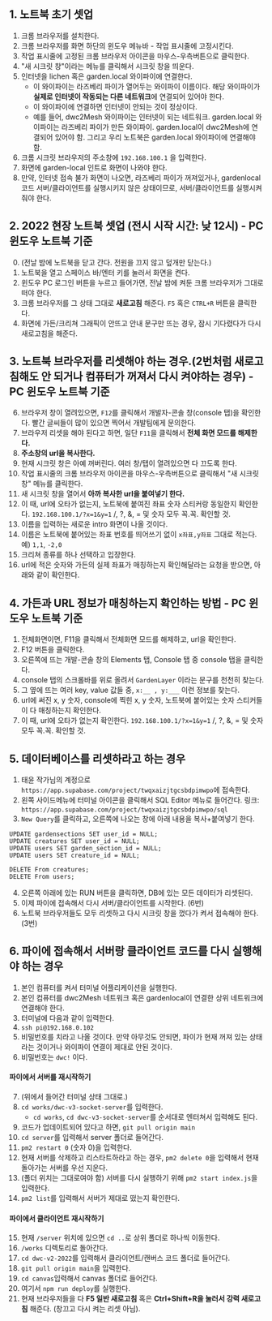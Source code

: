 ## 1. 노트북 초기 셋업
1. 크롬 브라우저를 설치한다. 
2. 크롬 브라우저를 화면 하단의 윈도우 메뉴바 - 작업 표시줄에 고정시킨다. 
4. 작업 표시줄에 고정된 크롬 브라우저 아이콘을 마우스-우측버튼으로 클릭한다. 
5. "새 시크릿 창"이라는 메뉴를 클릭해서 시크릿 창을 띄운다. 
6. 인터넷을 lichen 혹은 garden.local 와이파이에 연결한다. 
    - 이 와이파이는 라즈베리 파이가 열어두는 와이파이 이름이다. 해당 와이파이가 **실제로 인터넷이 작동되는 다른 네트워크**에 연결되어 있어야 한다.
    - 이 와이파이에 연결하면 인터넷이 안되는 것이 정상이다.
    - 예를 들어, dwc2Mesh 와이파이는 인터넷이 되는 네트워크. garden.local 와이파이는 라즈베리 파이가 만든 와이파이. garden.local이 dwc2Mesh에 연결되어 있어야 함. 그리고 우리 노트북은 garden.local 와이파이에 연결해야 함.
7. 크롬 시크릿 브라우저의 주소창에 `192.168.100.1` 을 입력한다. 
8. 화면에 garden-local 인트로 화면이 나와야 한다. 
9. 만약, 인터넷 접속 불가 화면이 나오면, 라즈베리 파이가 꺼져있거나, gardenlocal 코드 서버/클라이언트를 실행시키지 않은 상태이므로, 서버/클라이언트를 실행시켜줘야 한다.

## 2. 2022 현장 노트북 셋업 (전시 시작 시간: 낮 12시) - PC 윈도우 노트북 기준
0. (전날 밤에 노트북을 닫고 간다. 전원을 끄지 않고 덮개만 닫는다.)
1. 노트북을 열고 스페이스 바/엔터 키를 눌러서 화면을 켠다.
2. 윈도우 PC 로그인 버튼을 누르고 들어가면, 전날 밤에 켜둔 크롬 브라우저가 그대로 떠야 한다. 
3. 크롬 브라우저를 그 상태 그대로 **새로고침** 해준다. `F5` 혹은 `CTRL+R` 버튼을 클릭한다.
4. 화면에 가든/크리쳐 그래픽이 안뜨고 안내 문구만 뜨는 경우, 잠시 기다렸다가 다시 새로고침을 해준다. 

## 3. 노트북 브라우저를 리셋해야 하는 경우.(2번처럼 새로고침해도 안 되거나 컴퓨터가 꺼져서 다시 켜야하는 경우) - PC 윈도우 노트북 기준
6. 브라우저 창이 열려있으면, `F12`를 클릭해서 개발자-콘솔 창(console 탭)을 확인한다. 빨간 글씨들이 많이 있으면 찍어서 개발팀에게 문의한다. 
7. 브라우저 리셋을 해야 된다고 하면, 일단 `F11`을 클릭해서 **전체 화면 모드를 해제한다.**
8. **주소창의 url을 복사한다.**
9. 현재 시크릿 창은 아예 꺼버린다. 여러 창/탭이 열려있으면 다 끄도록 한다. 
10. 작업 표시줄의 크롬 브라우저 아이콘을 마우스-우측버튼으로 클릭해서 "새 시크릿 창" 메뉴를 클릭한다.
11. 새 시크릿 창을 열어서 **아까 복사한 url을 붙여넣기 한다.**
12. 이 때, url에 오타가 없는지, 노트북에 붙여진 좌표 숫자 스티커랑 동일한지 확인한다. `192.168.100.1/?x=1&y=1` /, ?, &, = 및 숫자 모두 꼭.꼭. 확인할 것. 
13. 이름을 입력하는 새로운 intro 화면이 나올 것이다. 
14. 이름은 노트북에 붙어있는 좌표 번호를 띄어쓰기 없이 `x좌표,y좌표` 그대로 적는다. 예) `1,1`, `-2,0`
15. 크리쳐 종류를 하나 선택하고 입장한다.
16. url에 적은 숫자와 가든의 실제 좌표가 매칭하는지 확인해달라는 요청을 받으면, 아래와 같이 확인한다.

## 4. 가든과 URL 정보가 매칭하는지 확인하는 방법 - PC 윈도우 노트북 기준
1. 전체화면이면, F11을 클릭해서 전체화면 모드를 해제하고, url을 확인한다. 
2. F12 버튼을 클릭한다.
3. 오른쪽에 뜨는 개발-콘솔 창의 Elements 탭, Console 탭 중 console 탭을 클릭한다.
4. console 탭의 스크롤바를 위로 올려서 `GardenLayer` 이라는 문구를 천천히 찾는다.
5. 그 옆에 뜨는 여러 key, value 값들 중, `x:__ , y:___` 이런 정보를 찾는다.
6. url에 써진 x, y 숫자, console에 찍힌 x, y 숫자, 노트북에 붙어있는 숫자 스티커들이 다 매칭하는지 확인한다.
7. 이 때, url에 오타가 없는지 확인한다. `192.168.100.1/?x=1&y=1` /, ?, &, = 및 숫자 모두 꼭.꼭. 확인할 것. 

## 5. 데이터베이스를 리셋하라고 하는 경우
1. 태윤 작가님의 계정으로 `https://app.supabase.com/project/twqxaizjtgcsbdpimwpo`에 접속한다.
2. 왼쪽 사이드메뉴에 터미널 아이콘을 클릭해서 SQL Editor 메뉴로 들어간다. 링크: `https://app.supabase.com/project/twqxaizjtgcsbdpimwpo/sql`
3. `New Query`를 클릭하고, 오른쪽에 나오는 창에 아래 내용을 복사+붙여넣기 한다.
```
UPDATE gardensections SET user_id = NULL;
UPDATE creatures SET user_id = NULL;
UPDATE users SET garden_section_id = NULL;
UPDATE users SET creature_id = NULL;

DELETE From creatures;
DELETE From users;
```
4. 오른쪽 아래에 있는 RUN 버튼을 클릭하면, DB에 있는 모든 데이터가 리셋된다. 
5. 이제 파이에 접속해서 다시 서버/클라이언트를 시작한다. (6번)
6. 노트북 브라우저들도 모두 리셋하고 다시 시크릿 창을 껐다가 켜서 접속해야 한다. (3번)

## 6. 파이에 접속해서 서버랑 클라이언트 코드를 다시 실행해야 하는 경우
1. 본인 컴퓨터를 켜서 터미널 어플리케이션을 실행한다.
2. 본인 컴퓨터를 dwc2Mesh 네트워크 혹은 gardenlocal이 연결한 상위 네트워크에 연결해야 한다. 
3. 터미널에 다음과 같이 입력한다.
4. `ssh pi@192.168.0.102` 
5. 비밀번호를 치라고 나올 것이다. 만약 아무것도 안되면, 파이가 현재 꺼져 있는 상태라는 것이거나 와이파이 연결이 제대로 안된 것이다. 
6. 비밀번호는 `dwc!` 이다. 

#### 파이에서 서버를 재시작하기
7. (위에서 들어간 터미널 상태 그대로.)
8. `cd works/dwc-v3-socket-server`를 입력한다. 
    - `cd works`, `cd dwc-v3-socket-server`를 순서대로 엔터쳐서 입력해도 된다. 
9. 코드가 업데이트되어 있다고 하면, `git pull origin main`
10. `cd server`를 입력해서 server 폴더로 들어간다. 
11. `pm2 restart 0` (숫자 0)을 입력한다. 
12. 현재 서버를 삭제하고 리스타트하라고 하는 경우, `pm2 delete 0`을 입력해서 현재 돌아가는 서버를 우선 지운다. 
13. (폴더 위치는 그대로여야 함) 서버를 다시 실행하기 위해 `pm2 start index.js`을 입력한다. 
14. `pm2 list`를 입력해서 서버가 제대로 떴는지 확인한다. 

#### 파이에서 클라이언트 재시작하기
15. 현재 `/server` 위치에 있으면 `cd ..`로 상위 폴더로 하나씩 이동한다. 
16. `/works` 디렉토리로 돌아간다. 
17. `cd dwc-v2-2022`를 입력해서 클라이언트/캔버스 코드 폴더로 들어간다. 
18. `git pull origin main`을 입력한다.
19. `cd canvas`입력해서 canvas 폴더로 들어간다. 
20. 여기서 `npm run deploy`를 실행한다. 
21. 현재 브라우저들을 다 **F5 일반 새로고침** 혹은 **Ctrl+Shift+R을 눌러서 강력 새로고침** 해준다. (창끄고 다시 켜는 리셋 아님).
